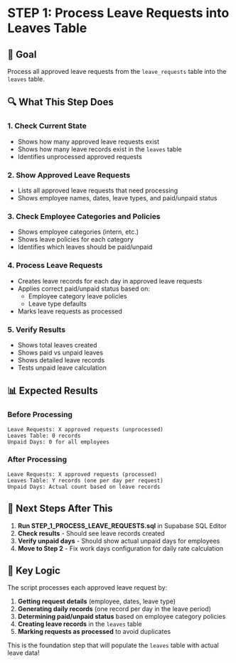 # STEP 1: Process Leave Requests into Leaves Table

## 🎯 **Goal**
Process all approved leave requests from the `leave_requests` table into the `leaves` table.

## 🔍 **What This Step Does**

### **1. Check Current State**
- Shows how many approved leave requests exist
- Shows how many leave records exist in the `leaves` table
- Identifies unprocessed approved requests

### **2. Show Approved Leave Requests**
- Lists all approved leave requests that need processing
- Shows employee names, dates, leave types, and paid/unpaid status

### **3. Check Employee Categories and Policies**
- Shows employee categories (intern, etc.)
- Shows leave policies for each category
- Identifies which leaves should be paid/unpaid

### **4. Process Leave Requests**
- Creates leave records for each day in approved leave requests
- Applies correct paid/unpaid status based on:
  - Employee category leave policies
  - Leave type defaults
- Marks leave requests as processed

### **5. Verify Results**
- Shows total leaves created
- Shows paid vs unpaid leaves
- Shows detailed leave records
- Tests unpaid leave calculation

## 📊 **Expected Results**

### **Before Processing**
```
Leave Requests: X approved requests (unprocessed)
Leaves Table: 0 records
Unpaid Days: 0 for all employees
```

### **After Processing**
```
Leave Requests: X approved requests (processed)
Leaves Table: Y records (one per day per request)
Unpaid Days: Actual count based on leave records
```

## 🚀 **Next Steps After This**

1. **Run STEP_1_PROCESS_LEAVE_REQUESTS.sql** in Supabase SQL Editor
2. **Check results** - Should see leave records created
3. **Verify unpaid days** - Should show actual unpaid days for employees
4. **Move to Step 2** - Fix work days configuration for daily rate calculation

## 🔧 **Key Logic**

The script processes each approved leave request by:
1. **Getting request details** (employee, dates, leave type)
2. **Generating daily records** (one record per day in the leave period)
3. **Determining paid/unpaid status** based on employee category policies
4. **Creating leave records** in the `leaves` table
5. **Marking requests as processed** to avoid duplicates

This is the foundation step that will populate the `leaves` table with actual leave data!
